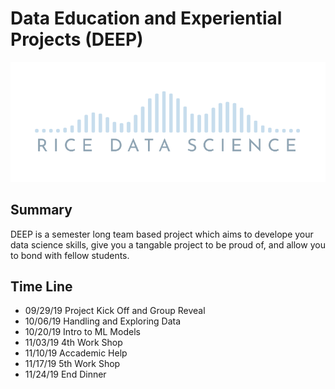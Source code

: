 # Data Education and Experiential Projects (DEEP)
![RDS](https://github.com/cmm16/DEEP/blob/master/imgs/rds)

## Summary
DEEP is a semester long team based project which aims to develope your data science skills, give you a tangable project to be proud of, and allow you to bond with fellow students. 

## Time Line
- 09/29/19 Project Kick Off and Group Reveal
- 10/06/19 Handling and Exploring Data
- 10/20/19 Intro to ML Models
- 11/03/19 4th Work Shop
- 11/10/19 Accademic Help
- 11/17/19 5th Work Shop
- 11/24/19 End Dinner




